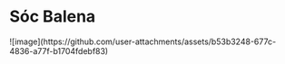 <H1>Sóc Balena</H1>
![image](https://github.com/user-attachments/assets/b53b3248-677c-4836-a77f-b1704fdebf83)
